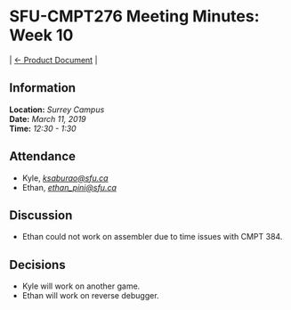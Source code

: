 # SFU-CMPT276 Meeting Minutes: Week 10

| [<- Product Document](../Product-Document.md) |

## Information

**Location:** *Surrey Campus*  
**Date:** *March 11, 2019*  
**Time:** *12:30 - 1:30*

## Attendance

- Kyle, *ksaburao@sfu.ca*
- Ethan, *ethan_pini@sfu.ca*

## Discussion

- Ethan could not work on assembler due to time issues with CMPT 384.

## Decisions

- Kyle will work on another game.
- Ethan will work on reverse debugger.